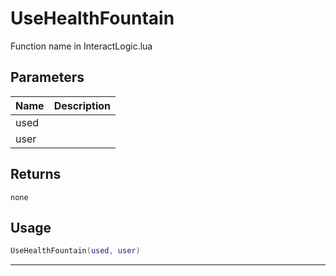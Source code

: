 # UseHealthFountain

Function name in InteractLogic.lua

## Parameters

| Name | Description |
| ---- | ----------- |
| used |             |
| user |             |

## Returns

`none`

## Usage

```lua
UseHealthFountain(used, user)
```

---
